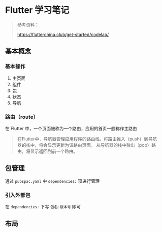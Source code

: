 # Flutter 学习笔记

> 参考资料：
>
> <https://flutterchina.club/get-started/codelab/>

## 基本概念

### 基本操作

1. 主页面
2. 组件
3. 包
4. 状态
5. 导航

### 路由（route）

在 Flutter 中，一个页面被称为一个路由，应用的首页一般称作主路由

> 在Flutter中，导航器管理应用程序的路由栈。将路由推入（push）到导航器的栈中，将会显示更新为该路由页面。 从导航器的栈中弹出（pop）路由，将显示返回到前一个路由。

## 包管理

通过 `pubspac.yaml` 中 `dependencies:` 项进行管理

### 引入外部包

在 `dependencies:` 下写 `包名:版本号` 即可

## 布局
